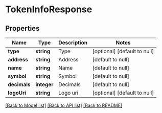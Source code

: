 # TokenInfoResponse

## Properties
Name | Type | Description | Notes
------------ | ------------- | ------------- | -------------
**type** | **string** | Type | [optional] [default to null]
**address** | **string** | Address | [default to null]
**name** | **string** | Name | [default to null]
**symbol** | **string** | Symbol | [default to null]
**decimals** | **integer** | Decimals | [default to null]
**logoUri** | **string** | Logo uri | [optional] [default to null]

[[Back to Model list]](../README.md#documentation-for-models) [[Back to API list]](../README.md#documentation-for-api-endpoints) [[Back to README]](../README.md)


